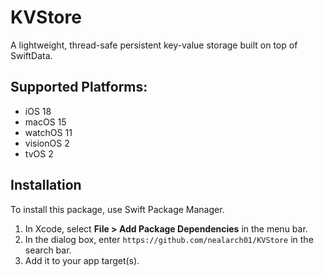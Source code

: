 # KVStore
A lightweight, thread-safe persistent key-value storage built on top of SwiftData.

## Supported Platforms:
- iOS 18
- macOS 15
- watchOS 11
- visionOS 2
- tvOS 2

## Installation
To install this package, use Swift Package Manager.

1. In Xcode, select **File > Add Package Dependencies** in the menu bar.
2. In the dialog box, enter `https://github.com/nealarch01/KVStore` in the search bar.
3. Add it to your app target(s).
